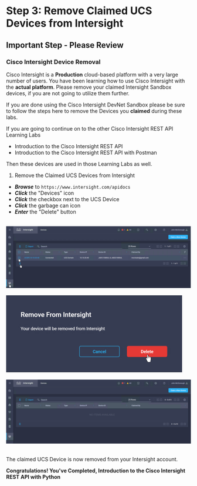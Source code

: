 # Step 3: Remove Claimed UCS Devices from Intersight

## **Important Step - Please Review**
### Cisco Intersight Device Removal

Cisco Intersight is a **Production** cloud-based platform with a very large number of users. You have been learning how to use Cisco Intersight with the **actual platform**. Please remove your claimed Intersight Sandbox devices, if you are not going to utilize them further.

If you are done using the Cisco Intersight DevNet Sandbox please be sure to follow the steps here to remove the Devices you **claimed** during these labs.

If you are going to continue on to the other Cisco Intersight REST API Learning Labs

- Introduction to the Cisco Intersight REST API
- Introduction to the Cisco Intersight REST API with Postman

Then these devices are used in those Learning Labs as well.

1. Remove the Claimed UCS Devices from Intersight

  - ***Browse*** to `https://www.intersight.com/apidocs`
  - ***Click*** the "Devices" icon
  - ***Click*** the checkbox next to the UCS Device
  - ***Click*** the garbage can icon
  - ***Enter*** the "Delete" button<br/><br/>

  ![](assets/images/del-device-01.jpg)<br/><br/>
  ![](assets/images/del-device-02.jpg)<br/><br/>
  ![](assets/images/del-device-03.jpg)<br/><br/>

  The claimed UCS Device is now removed from your Intersight account.

**Congratulations! You've Completed, Introduction to the Cisco Intersight REST API with Python**
